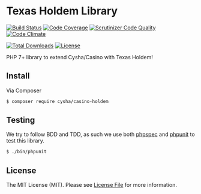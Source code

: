 # Texas Holdem Library
[![Build Status](https://travis-ci.org/Cysha/casino-holdem.svg?branch=master)](https://travis-ci.org/Cysha/casino-holdem)
[![Code Coverage](https://scrutinizer-ci.com/g/Cysha/casino-holdem/badges/coverage.png?b=master)](https://scrutinizer-ci.com/g/Cysha/casino-holdem/?branch=master)
[![Scrutinizer Code Quality](https://scrutinizer-ci.com/g/Cysha/casino-holdem/badges/quality-score.png?b=master)](https://scrutinizer-ci.com/g/Cysha/casino-holdem/?branch=master)
[![Code Climate](https://codeclimate.com/github/Cysha/casino-holdem/badges/gpa.svg)](https://codeclimate.com/github/Cysha/casino-holdem)

[![Total Downloads](https://poser.pugx.org/cysha/casino-holdem/downloads)](https://packagist.org/packages/cysha/casino-holdem)
[![License](https://poser.pugx.org/cysha/casino-holdem/license)](https://packagist.org/packages/cysha/casino-holdem)

PHP 7+ library to extend Cysha/Casino with Texas Holdem!


## Install

Via Composer

``` bash
$ composer require cysha/casino-holdem
```

## Testing

We try to follow BDD and TDD, as such we use both [phpspec](http://www.phpspec.net) and [phpunit](https://phpunit.de) to test this library.

``` bash
$ ./bin/phpunit
```

## License

The MIT License (MIT). Please see [License File](LICENSE) for more information.
